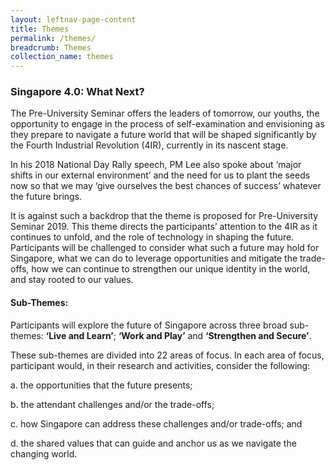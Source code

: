 ```yaml
---
layout: leftnav-page-content
title: Themes
permalink: /themes/
breadcrumb: Themes
collection_name: themes
---
```


### **Singapore 4.0: What Next?**

The Pre-University Seminar offers the leaders of tomorrow, our youths, the opportunity to engage in the process of self-examination and envisioning as they prepare to navigate a future world that will be shaped significantly by the Fourth Industrial Revolution (4IR), currently in its nascent stage. 

In his 2018 National Day Rally speech, PM Lee also spoke about ‘major shifts in our external environment’ and the need for us to plant the seeds now so that we may ‘give ourselves the best chances of success’ whatever the future brings. 

It is against such a backdrop that the theme is proposed for Pre-University Seminar 2019. This theme directs the participants’ attention to the 4IR as it continues to unfold, and the role of technology in shaping the future. Participants will be challenged to consider what such a future may hold for Singapore, what we can do to leverage opportunities and mitigate the trade-offs, how we can continue to strengthen our unique identity in the world, and stay rooted to our values.

#### **Sub-Themes:**

Participants will explore the future of Singapore across three broad sub-themes: **‘Live and Learn’**; **‘Work and Play’** and **‘Strengthen and Secure’**. 

These sub-themes are divided into 22 areas of focus. In each area of focus, participant would, in their research and activities, consider the following:

a. the opportunities that the future presents; 

b. the attendant challenges and/or the trade-offs; 

c. how Singapore can address these challenges and/or trade-offs; and 

d. the shared values that can guide and anchor us as we navigate the changing world. 
